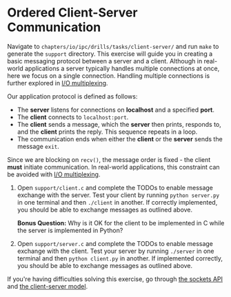 # Ordered Client-Server Communication

Navigate to `chapters/io/ipc/drills/tasks/client-server/` and run `make` to generate the `support` directory.
This exercise will guide you in creating a basic messaging protocol between a server and a client.
Although in real-world applications a server typically handles multiple connections at once, here we focus on a single connection.
Handling multiple connections is further explored in [I/O multiplexing](../../../../io-multiplexing/reading/io-multiplexing.md).

Our application protocol is defined as follows:

- The **server** listens for connections on **localhost** and a specified **port**.
- The **client** connects to `localhost:port`.
- The **client** sends a message, which the **server** then prints, responds to, and the **client** prints the reply.
  This sequence repeats in a loop.
- The communication ends when either the **client** or the **server** sends the message `exit`.

Since we are blocking on `recv()`, the message order is fixed - the client **must** initiate communication.
In real-world applications, this constraint can be avoided with [I/O multiplexing](../../../../io-multiplexing/reading/io-multiplexing.md).

1. Open `support/client.c` and complete the TODOs to enable message exchange with the server.
   Test your client by running `python server.py` in one terminal and then `./client` in another.
   If correctly implemented, you should be able to exchange messages as outlined above.

   **Bonus Question:** Why is it OK for the client to be implemented in C while the server is implemented in Python?

1. Open `support/server.c` and complete the TODOs to enable message exchange with the client.
   Test your server by running `./server` in one terminal and then `python client.py` in another.
   If implemented correctly, you should be able to exchange messages as outlined above.

If you're having difficulties solving this exercise, go through [the sockets API](../../../reading/unix-sockets.md) and [the client-server model](../../../reading/client-server-model.md).

